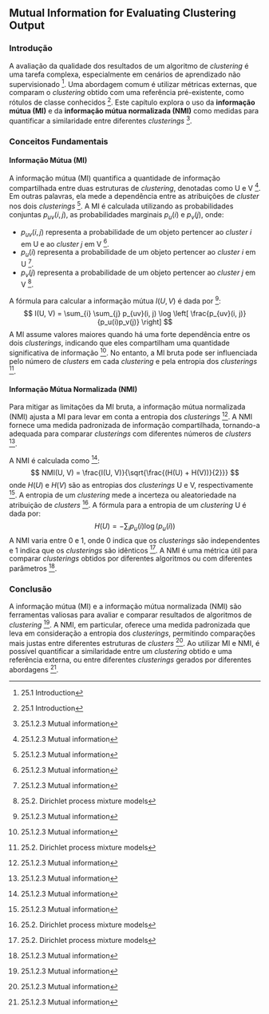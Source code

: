 ## Mutual Information for Evaluating Clustering Output

### Introdução
A avaliação da qualidade dos resultados de um algoritmo de *clustering* é uma tarefa complexa, especialmente em cenários de aprendizado não supervisionado [^877]. Uma abordagem comum é utilizar métricas externas, que comparam o *clustering* obtido com uma referência pré-existente, como rótulos de classe conhecidos [^877]. Este capítulo explora o uso da **informação mútua (MI)** e da **informação mútua normalizada (NMI)** como medidas para quantificar a similaridade entre diferentes *clusterings* [^878].

### Conceitos Fundamentais
#### Informação Mútua (MI)
A informação mútua (MI) quantifica a quantidade de informação compartilhada entre duas estruturas de *clustering*, denotadas como U e V [^878]. Em outras palavras, ela mede a dependência entre as atribuições de *cluster* nos dois *clusterings* [^878]. A MI é calculada utilizando as probabilidades conjuntas $p_{uv}(i, j)$, as probabilidades marginais $p_u(i)$ e $p_v(j)$, onde:

*   $p_{uv}(i, j)$ representa a probabilidade de um objeto pertencer ao *cluster* $i$ em U e ao *cluster* $j$ em V [^878].
*   $p_u(i)$ representa a probabilidade de um objeto pertencer ao *cluster* $i$ em U [^878].
*   $p_v(j)$ representa a probabilidade de um objeto pertencer ao *cluster* $j$ em V [^879].

A fórmula para calcular a informação mútua $I(U, V)$ é dada por [^878]:
$$ I(U, V) = \sum_{i} \sum_{j} p_{uv}(i, j) \log \left[ \frac{p_{uv}(i, j)}{p_u(i)p_v(j)} \right] $$
A MI assume valores maiores quando há uma forte dependência entre os dois *clusterings*, indicando que eles compartilham uma quantidade significativa de informação [^878]. No entanto, a MI bruta pode ser influenciada pelo número de *clusters* em cada *clustering* e pela entropia dos *clusterings* [^879].

#### Informação Mútua Normalizada (NMI)
Para mitigar as limitações da MI bruta, a informação mútua normalizada (NMI) ajusta a MI para levar em conta a entropia dos *clusterings* [^878]. A NMI fornece uma medida padronizada de informação compartilhada, tornando-a adequada para comparar *clusterings* com diferentes números de *clusters* [^878].

A NMI é calculada como [^878]:
$$ NMI(U, V) = \frac{I(U, V)}{\sqrt{\frac{(H(U) + H(V))}{2}}} $$
onde $H(U)$ e $H(V)$ são as entropias dos *clusterings* U e V, respectivamente [^878]. A entropia de um *clustering* mede a incerteza ou aleatoriedade na atribuição de *clusters* [^879]. A fórmula para a entropia de um *clustering* U é dada por:
$$ H(U) = - \sum_{i} p_u(i) \log(p_u(i)) $$
A NMI varia entre 0 e 1, onde 0 indica que os *clusterings* são independentes e 1 indica que os *clusterings* são idênticos [^879]. A NMI é uma métrica útil para comparar *clusterings* obtidos por diferentes algoritmos ou com diferentes parâmetros [^878].

### Conclusão
A informação mútua (MI) e a informação mútua normalizada (NMI) são ferramentas valiosas para avaliar e comparar resultados de algoritmos de *clustering* [^878]. A NMI, em particular, oferece uma medida padronizada que leva em consideração a entropia dos *clusterings*, permitindo comparações mais justas entre diferentes estruturas de *clusters* [^878]. Ao utilizar MI e NMI, é possível quantificar a similaridade entre um *clustering* obtido e uma referência externa, ou entre diferentes *clusterings* gerados por diferentes abordagens [^878].

[^877]: 25.1 Introduction
[^878]: 25.1.2.3 Mutual information
[^879]: 25.2. Dirichlet process mixture models
<!-- END -->